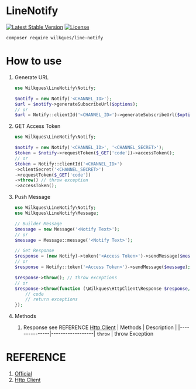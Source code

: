 # LineNotify

[![Latest Stable Version](https://poser.pugx.org/wilkques/line-notify/v/stable)](https://packagist.org/packages/wilkques/line-notify)
[![License](https://poser.pugx.org/wilkques/line-notify/license)](https://packagist.org/packages/wilkques/line-notify)

````
composer require wilkques/line-notify
````
# How to use
1. Generate URL
    ````php
    use Wilkques\LineNotify\Notify;

    $notify = new Notify('<CHANNEL_ID>');
    $url = $notify->generateSubscribeUrl($options);
    // or
    $url = Notify::clientId('<CHANNEL_ID>')->generateSubscribeUrl($options);
    ````
2. GET Access Token
    ````php
    use Wilkques\LineNotify\Notify;

    $notify = new Notify('<CHANNEL_ID>', '<CHANNEL_SECRET>');
    $token = $notify->requestToken($_GET['code'])->accessToken();
    // or
    $token = Notify::clientId('<CHANNEL_ID>')
    ->clientSecret('<CHANNEL_SECRET>')
    ->requestToken($_GET['code'])
    ->throw() // throw exception
    ->accessToken();
    ````

3. Push Message
    ````php
    use Wilkques\LineNotify\Notify;
    use Wilkques\LineNotify\Message;

    // Builder Message
    $message = new Message('<Notify Text>');
    // or
    $message = Message::message('<Notify Text>');

    // Get Response
    $response = (new Notify)->token('<Access Token>')->sendMessage($message);
    // or
    $response = Notify::token('<Access Token>')->sendMessage($message);

    $response->throw(); // throw exceptions
    // or
    $response->throw(function (\Wilkques\HttpClient\Response $response, \Wilkques\HttpClient\Exceptions\RequestException $exception) {
        // code
        // return exceptions
    });
    ````
4. Methods
    1. Response see REFERENCE [Http Client](#REFERENCE)
        |   Methods     |   Description    |
        |---------------|------------------|
        `throw`         | throw Exception

# REFERENCE
1. [Official](https://notify-bot.line.me/doc/en/)
1. [Http Client](https://github.com/wilkques/http-client)

